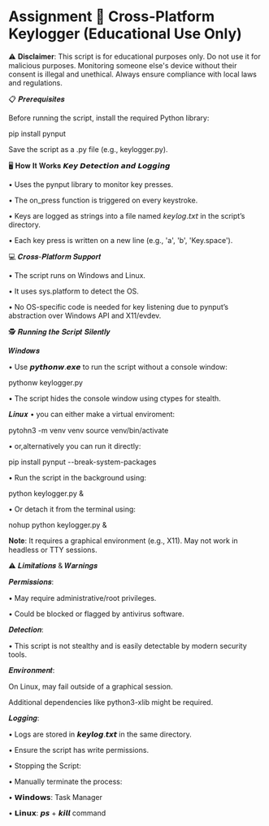 # Assignment 🔑 Cross-Platform Keylogger (Educational Use Only)

⚠️ 𝐃𝐢𝐬𝐜𝐥𝐚𝐢𝐦𝐞𝐫:
This script is for educational purposes only. Do not use it for malicious purposes. Monitoring someone else's device without their consent is illegal and unethical. Always ensure compliance with local laws and regulations.

📋 𝑷𝒓𝒆𝒓𝒆𝒒𝒖𝒊𝒔𝒊𝒕𝒆𝒔

Before running the script, install the required Python library:

pip install pynput


Save the script as a .py file (e.g., keylogger.py).

🖥️ 𝐇𝐨𝐰 𝐈𝐭 𝐖𝐨𝐫𝐤𝐬
𝙆𝙚𝙮 𝘿𝙚𝙩𝙚𝙘𝙩𝙞𝙤𝙣 𝙖𝙣𝙙 𝙇𝙤𝙜𝙜𝙞𝙣𝙜

• Uses the pynput library to monitor key presses.

• The on_press function is triggered on every keystroke.

• Keys are logged as strings into a file named 𝘬𝘦𝘺𝘭𝘰𝘨.𝘵𝘹𝘵 in the script’s directory.

• Each key press is written on a new line (e.g., 'a', 'b', 'Key.space').

💻 𝑪𝒓𝒐𝒔𝒔-𝑷𝒍𝒂𝒕𝒇𝒐𝒓𝒎 𝑺𝒖𝒑𝒑𝒐𝒓𝒕

• The script runs on Windows and Linux.

• It uses sys.platform to detect the OS.

• No OS-specific code is needed for key listening due to pynput’s abstraction over Windows API and X11/evdev.

🕵️ 𝑹𝒖𝒏𝒏𝒊𝒏𝒈 𝒕𝒉𝒆 𝑺𝒄𝒓𝒊𝒑𝒕 𝑺𝒊𝒍𝒆𝒏𝒕𝒍𝒚

𝑾𝒊𝒏𝒅𝒐𝒘𝒔

• Use 𝙥𝙮𝙩𝙝𝙤𝙣𝙬.𝙚𝙭𝙚 to run the script without a console window:

pythonw keylogger.py


• The script hides the console window using ctypes for stealth.

𝑳𝒊𝒏𝒖𝒙
• you can either make a virtual enviroment: 

pytohn3 -m venv venv
source venv/bin/activate

• or,alternatively you can run it directly: 

pip install pynput --break-system-packages

• Run the script in the background using:

python keylogger.py &


• Or detach it from the terminal using:

nohup python keylogger.py &


𝐍𝐨𝐭𝐞: It requires a graphical environment (e.g., X11). May not work in headless or TTY sessions.

⚠️ 𝑳𝒊𝒎𝒊𝒕𝒂𝒕𝒊𝒐𝒏𝒔 & 𝑾𝒂𝒓𝒏𝒊𝒏𝒈𝒔

𝑷𝒆𝒓𝒎𝒊𝒔𝒔𝒊𝒐𝒏𝒔:

• May require administrative/root privileges.

• Could be blocked or flagged by antivirus software.

𝑫𝒆𝒕𝒆𝒄𝒕𝒊𝒐𝒏:

• This script is not stealthy and is easily detectable by modern security tools.

𝑬𝒏𝒗𝒊𝒓𝒐𝒏𝒎𝒆𝒏𝒕:

On Linux, may fail outside of a graphical session.

Additional dependencies like python3-xlib might be required.

𝑳𝒐𝒈𝒈𝒊𝒏𝒈:

• Logs are stored in 𝙠𝙚𝙮𝙡𝙤𝙜.𝙩𝙭𝙩 in the same directory.

• Ensure the script has write permissions.

• Stopping the Script:

• Manually terminate the process:

• 𝗪𝗶𝗻𝗱𝗼𝘄𝘀: Task Manager

• 𝗟𝗶𝗻𝘂𝘅: 𝙥𝙨 + 𝙠𝙞𝙡𝙡 command
